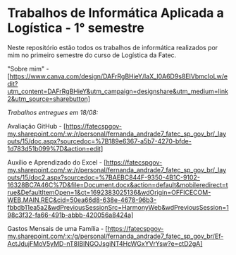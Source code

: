 # Trabalhos de Informática Aplicada a Logística - 1° semestre
Neste repositório estão todos os trabalhos de informática realizados por mim no primeiro semestre do curso de Logística da Fatec.

"Sobre mim" - [https://www.canva.com/design/DAFrRgBHieY/laX_l0A6D9s8EIVbmcIoLw/edit?utm_content=DAFrRgBHieY&utm_campaign=designshare&utm_medium=link2&utm_source=sharebutton]

*Trabalhos entregues em 18/08:*

Avaliação GitHub - [https://fatecspgov-my.sharepoint.com/:w:/r/personal/fernanda_andrade7_fatec_sp_gov_br/_layouts/15/doc.aspx?sourcedoc=%7B189e6367-a5b7-4270-bfde-1d783d51b099%7D&action=edit]

Auxílio e Aprendizado do Excel - [https://fatecspgov-my.sharepoint.com/:w:/r/personal/fernanda_andrade7_fatec_sp_gov_br/_layouts/15/doc2.aspx?sourcedoc=%7BAEBC844F-9350-4B1C-9102-16328BC7A46C%7D&file=Document.docx&action=default&mobileredirect=true&DefaultItemOpen=1&ct=1692383025136&wdOrigin=OFFICECOM-WEB.MAIN.REC&cid=50ea66d8-638e-4678-96b3-fbbdb11ea5a2&wdPreviousSessionSrc=HarmonyWeb&wdPreviousSession=198c3f32-fa66-491b-abbb-420056a8424a]

Gastos Mensais de uma Família - [https://fatecspgov-my.sharepoint.com/:x:/g/personal/fernanda_andrade7_fatec_sp_gov_br/Ef-ActJdujFMoV5yMD-nT8IBINGOJsgiNT4HcWGxYVrYsw?e=ctD2gA]
